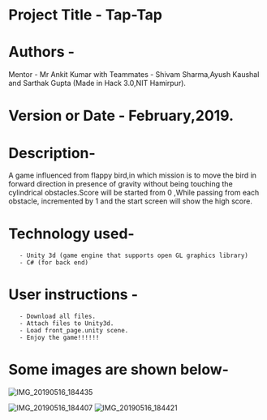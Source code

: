 # Project Title - Tap-Tap
# Authors - 
  Mentor - Mr Ankit Kumar with Teammates - Shivam Sharma,Ayush Kaushal and Sarthak Gupta (Made in Hack 3.0,NIT Hamirpur).
# Version or Date - February,2019.
# Description-
A game influenced from flappy bird,in which mission is to move the bird in forward direction in presence of gravity without being touching the cylindrical obstacles.Score will be started from 0 ,While passing from each obstacle, incremented by 1 and the start screen will show the high score.
# Technology used-
       - Unity 3d (game engine that supports open GL graphics library)
       - C# (for back end)  
# User instructions - 
       - Download all files.
       - Attach files to Unity3d.
       - Load front_page.unity scene.
       - Enjoy the game!!!!!!
# Some images are shown below-
![IMG_20190516_184435](https://user-images.githubusercontent.com/45414198/57857334-80f52180-780c-11e9-8476-9dd830faa536.jpg)

![IMG_20190516_184407](https://user-images.githubusercontent.com/45414198/57857347-8bafb680-780c-11e9-8fda-ef04b2f7c0bf.jpg)
![IMG_20190516_184421](https://user-images.githubusercontent.com/45414198/57857348-8c484d00-780c-11e9-927f-de6a3318a7f4.jpg)
